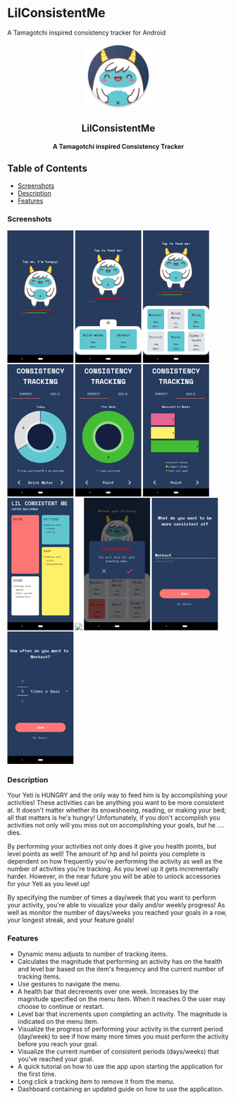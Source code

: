 # LilConsistentMe
A Tamagotchi inspired consistency tracker for Android
<p align="center"><a href="https://github.com/btmyles/LilConsistentMe/tree/master"><img src="/app/src/main/res/mipmap-xxxhdpi/ic_launcher_round.png" width="150"></a></p>

<h2 align="center"><b>LilConsistentMe</b></h2>
<h4 align="center">A Tamagotchi inspired Consistency Tracker</h4>

## Table of Contents

  - [Screenshots](#screenshots)
  - [Description](#description)
  - [Features](#features)

### Screenshots
<p><img src="/Screenshots//main.png" width="150">
   <img src="/Screenshots//menu2.png" width="150">
   <img src="/Screenshots//menu6.png" width="150">
   <img src="/Screenshots//progress.png" width="150">
   <img src="/Screenshots//progressComplete.png" width="150">
   <img src="/Screenshots//consistencyStreak.png" width="150">
   <img src="/Screenshots//Dashboard.png" width="150">
   <img src="/Screenshots//Guide.png" width="150">
   <img src="/Screenshots//delete.png" width="150">
   <img src="/Screenshots//define.png" width="150">
   <img src="/Screenshots/Frequency.png" width="150"></p>
   
### Description

Your Yeti is HUNGRY and the only way to feed him is by accomplishing your activities! These activities can be anything you want to be more consistent at. It doesn't matter whether its snowshoeing, reading, or making your bed; all that matters is he's hungry! Unfortunately, if you don't accomplish you activities not only will you miss out on accomplishing your goals, but he .... dies. 

By performing your activities not only does it give you health points, but level points as well! The amount of hp and lvl points you complete is dependent on how frequently you're performing the activity as well as the number of activities you're tracking. As you level up it gets incrementally harder. However, in the near future you will be able to unlock accessories for your Yeti as you level up!

By specifying the number of times a day/week that you want to perform your activity, you're able to visualize your daily and/or weekly progress! As well as monitor the number of days/weeks you reached your goals in a row, your longest streak, and your feature goals!

### Features
- Dynamic menu adjusts to number of tracking items.
- Calculates the magnitude that performing an activity has on the health and level bar based on the item's frequency and the current number of tracking items.
- Use gestures to navigate the menu.
- A health bar that decrements over one week. Increases by the magnitude specified on the menu item. When it reaches 0 the user may choose to continue or restart.
- Level bar that increments upon completing an activity. The magnitude is indicated on the menu item.
- Visualize the progress of performing your activity in the current period (day/week) to see if how many more times you must perform the activity before you reach your goal.
- Visualize the current number of consistent periods (days/weeks) that you've reached your goal.
- A quick tutorial on how to use the app upon starting the application for the first time.
- Long click a tracking item to remove it from the menu. 
- Dashboard containing an updated guide on how to use the application.

